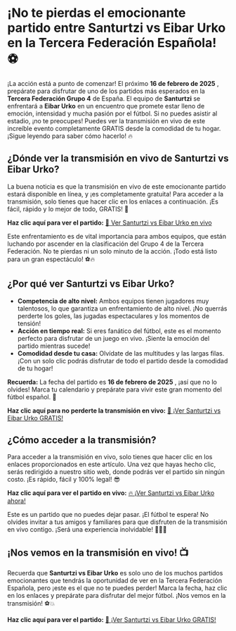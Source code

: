 # ¡No te pierdas el emocionante partido entre Santurtzi vs Eibar Urko en la Tercera Federación Española! ⚽

¡La acción está a punto de comenzar! El próximo **16 de febrero de 2025** , prepárate para disfrutar de uno de los partidos más esperados en la **Tercera Federación Grupo 4** de España. El equipo de **Santurtzi** se enfrentará a **Eibar Urko** en un encuentro que promete estar lleno de emoción, intensidad y mucha pasión por el fútbol. Si no puedes asistir al estadio, ¡no te preocupes! Puedes ver la transmisión en vivo de este increíble evento completamente GRATIS desde la comodidad de tu hogar. ¡Sigue leyendo para saber cómo hacerlo! 🔥

## ¿Dónde ver la transmisión en vivo de Santurtzi vs Eibar Urko?

La buena noticia es que la transmisión en vivo de este emocionante partido estará disponible en línea, y ¡es completamente gratuita! Para acceder a la transmisión, solo tienes que hacer clic en los enlaces a continuación. ¡Es fácil, rápido y lo mejor de todo, GRATIS! 🎥

**Haz clic aquí para ver el partido:** [🔗 Ver Santurtzi vs Eibar Urko en vivo](https://tinyurl.com/livestreamfreeo?st=Santurtzi+vs+Eibar+Urko&si=gh)

Este enfrentamiento es de vital importancia para ambos equipos, que están luchando por ascender en la clasificación del Grupo 4 de la Tercera Federación. No te pierdas ni un solo minuto de la acción. ¡Todo está listo para un gran espectáculo! ⚽🔥

## ¿Por qué ver Santurtzi vs Eibar Urko?

- **Competencia de alto nivel:** Ambos equipos tienen jugadores muy talentosos, lo que garantiza un enfrentamiento de alto nivel. ¡No querrás perderte los goles, las jugadas espectaculares y los momentos de tensión!
- **Acción en tiempo real:** Si eres fanático del fútbol, este es el momento perfecto para disfrutar de un juego en vivo. ¡Siente la emoción del partido mientras sucede!
- **Comodidad desde tu casa:** Olvídate de las multitudes y las largas filas. ¡Con un solo clic podrás disfrutar de todo el partido desde la comodidad de tu hogar!

**Recuerda:** La fecha del partido es **16 de febrero de 2025** , ¡así que no lo olvides! Marca tu calendario y prepárate para vivir este gran momento del fútbol español. 📅

**Haz clic aquí para no perderte la transmisión en vivo:** [🎯 ¡Ver Santurtzi vs Eibar Urko GRATIS!](https://tinyurl.com/livestreamfreeo?st=Santurtzi+vs+Eibar+Urko&si=gh)

## ¿Cómo acceder a la transmisión?

Para acceder a la transmisión en vivo, solo tienes que hacer clic en los enlaces proporcionados en este artículo. Una vez que hayas hecho clic, serás redirigido a nuestro sitio web, donde podrás ver el partido sin ningún costo. ¡Es rápido, fácil y 100% legal! 😎

**Haz clic aquí para ver el partido en vivo:** [🔥 ¡Ver Santurtzi vs Eibar Urko ahora!](https://tinyurl.com/livestreamfreeo?st=Santurtzi+vs+Eibar+Urko&si=gh)

Este es un partido que no puedes dejar pasar. ¡El fútbol te espera! No olvides invitar a tus amigos y familiares para que disfruten de la transmisión en vivo contigo. ¡Será una experiencia inolvidable! 👏👏👏

## ¡Nos vemos en la transmisión en vivo! 📺

Recuerda que **Santurtzi vs Eibar Urko** es solo uno de los muchos partidos emocionantes que tendrás la oportunidad de ver en la Tercera Federación Española, pero ¡este es el que no te puedes perder! Marca la fecha, haz clic en los enlaces y prepárate para disfrutar del mejor fútbol. ¡Nos vemos en la transmisión! ⚽💥

**Haz clic aquí para ver el partido:** [🎯 ¡Ver Santurtzi vs Eibar Urko GRATIS!](https://tinyurl.com/livestreamfreeo?st=Santurtzi+vs+Eibar+Urko&si=gh)
